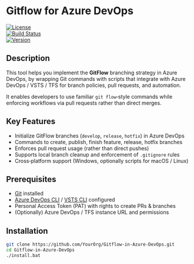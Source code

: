 # Gitflow for Azure DevOps

[![License](https://img.shields.io/badge/license-Apache%202.0-blue.svg)](LICENSE)  
[![Build Status](https://img.shields.io/badge/build-not%20configured-lightgrey)](link-to-ci)  
[![Version](https://img.shields.io/badge/version-1.0.0-blue.svg)](releases)  

## Description

This tool helps you implement the **GitFlow** branching strategy in Azure DevOps, by wrapping Git commands with scripts that integrate with Azure DevOps / VSTS / TFS for branch policies, pull requests, and automation.

It enables developers to use familiar `git flow`‑style commands while enforcing workflows via pull requests rather than direct merges.

## Key Features

- Initialize GitFlow branches (`develop`, `release`, `hotfix`) in Azure DevOps  
- Commands to create, publish, finish feature, release, hotfix branches  
- Enforces pull request usage (rather than direct pushes)  
- Supports local branch cleanup and enforcement of `.gitignore` rules  
- Cross‑platform support (Windows, optionally scripts for macOS / Linux)  

## Prerequisites

- [Git](https://git-scm.com/downloads) installed  
- [Azure DevOps CLI](https://learn.microsoft.com/en-us/cli/azure/install-azure-cli?view=azure-cli-latest) / [VSTS CLI](https://github.com/Azure/azure-devops-cli-extension/releases/tag/0.1.4) configured  
- Personal Access Token (PAT) with rights to create PRs & branches  
- (Optionally) Azure DevOps / TFS instance URL and permissions  

## Installation

```bash
git clone https://github.com/YourOrg/Gitflow-in-Azure-DevOps.git
cd Gitflow-in-Azure-DevOps
./install.bat
